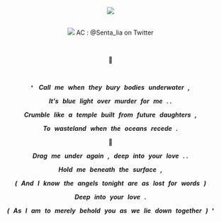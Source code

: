 <div align="center">

![](https://komarev.com/ghpvc/?username=vampyrumspectrum&label=MY_CHILDREN&color=0A0A0A)
</br>
</br>

![](https://i.postimg.cc/kgX3jQSw/neuvi-banner.png)
AC : @Senta_lia on Twitter

</br>

**🦦**

</br>

❛  ***Call me when they bury bodies underwater ,***

***It's blue light over murder for me . .***

***Crumble like a temple built from future daughters ,***

***To wasteland when the oceans recede .***

**🌊**

***Drag me under again , deep into your love . .***

***Hold me beneath the surface ,***

***( And I know the angels tonight are as lost for words )***

***Deep into your love .***

***( As I am to merely behold you as we lie down together )*** ❜

</div>
